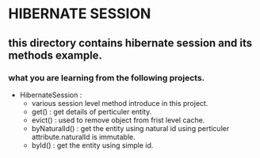 # HIBERNATE SESSION  
## this directory contains hibernate session and its methods example.
   ### what you are learning from the following projects.
   - HibernateSession :
      - various session level method introduce in this project.
      - get() : get details of perticuler entity.
      - evict() : used to remove object from frist level cache.
      - byNaturalId() : get the entity using natural id using perticuler attribute.naturalId is immutable.
      - byId() : get the entity using simple id.

